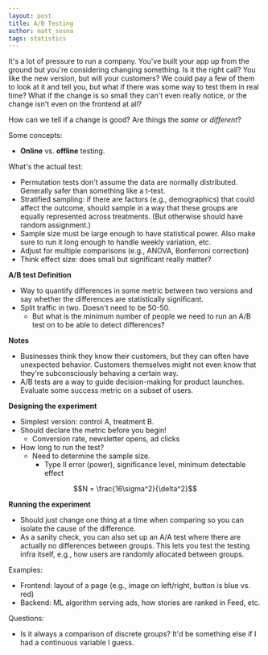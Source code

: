 ```yaml
---
layout: post
title: A/B Testing
author: matt_sosna
tags: statistics
---
```


It's a lot of pressure to run a company. You've built your app up from the ground but you're considering changing something. Is it the right call? You like the new version, but will your customers? We could pay a few of them to look at it and tell you, but what if there was some way to test them in real time? What if the change is so small they can't even really notice, or the change isn't even on the frontend at all? 

How can we tell if a change is good? Are things the _same_ or _different_?





Some concepts:
* **Online** vs. **offline** testing.

What's the actual test:
* Permutation tests don't assume the data are normally distributed. Generally safer than something like a t-test.
* Stratified sampling: if there are factors (e.g., demographics) that could affect the outcome, should sample in a way that these groups are equally represented across treatments. (But otherwise should have random assignment.)
* Sample size must be large enough to have statistical power. Also make sure to run it long enough to handle weekly variation, etc.
* Adjust for multiple comparisons (e.g., ANOVA, Bonferroni correction)
* Think effect size: does small but significant really matter?


**A/B test Definition**
* Way to quantify differences in some metric between two versions and say whether the differences are statistically significant.
* Split traffic in two. Doesn't need to be 50-50.
  * But what is the minimum number of people we need to run an A/B test on to be able to detect differences?

**Notes**
* Businesses think they know their customers, but they can often have unexpected behavior. Customers themselves might not even know that they're subconsciously behaving a certain way.
* A/B tests are a way to guide decision-making for product launches. Evaluate some success metric on a subset of users.

**Designing the experiment**
* Simplest version: control A, treatment B.
* Should declare the metric before you begin!
  * Conversion rate, newsletter opens, ad clicks
* How long to run the test?
  * Need to determine the sample size.
    * Type II error (power), significance level, minimum detectable effect

$$N = \frac{16\sigma^2}{\delta^2}$$



**Running the experiment**
* Should just change one thing at a time when comparing so you can isolate the cause of the difference.
* As a sanity check, you can also set up an A/A test where there are actually no differences between groups. This lets you test the testing infra itself, e.g., how users are randomly allocated between groups.

Examples:
* Frontend: layout of a page (e.g., image on left/right, button is blue vs. red)
* Backend: ML algorithm serving ads, how stories are ranked in Feed, etc.


Questions:
* Is it always a comparison of discrete groups? It'd be something else if I had a continuous variable I guess.
